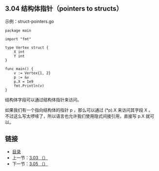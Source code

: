 ## 3.04 结构体指针（pointers to structs）

示例：struct-pointers.go

    package main

    import "fmt"

    type Vertex struct {
    	X int
    	Y int
    }

    func main() {
    	v := Vertex{1, 2}
    	p := &v
    	p.X = 1e9
    	fmt.Println(v)
    }

结构体字段可以通过结构体指针来访问。

如果我们有一个指向结构体的指针 p ，那么可以通过 (*p).X 来访问其字段 X 。 不过这么写太啰嗦了，所以语言也允许我们使用隐式间接引用，直接写 p.X 就可以。

## 链接
* [目录](https://github.com/alpha2018/go-zh/blob/master/tour/directory.md)
* 上一节：[3.03 （）](https://github.com/alpha2018/go-zh/blob/master/tour/03.03.md)
* 下一节：[3.05 （）](https://github.com/alpha2018/go-zh/blob/master/tour/03.05.md)
